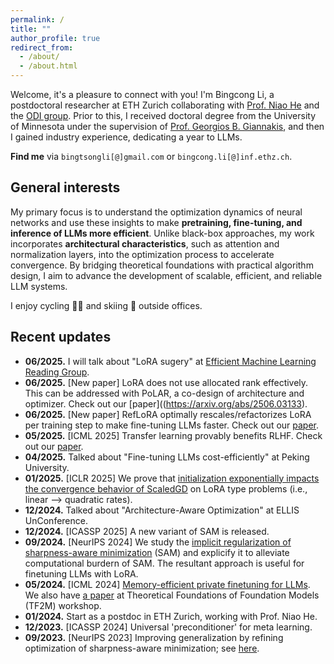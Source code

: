 ```yaml
---
permalink: /
title: ""
author_profile: true
redirect_from: 
  - /about/
  - /about.html
---
```

Welcome, it's a pleasure to connect with you! I'm Bingcong Li, a postdoctoral researcher at ETH Zurich collaborating with [Prof. Niao He](https://odi.inf.ethz.ch/niaohe) and the [ODI group](https://odi.inf.ethz.ch/). Prior to this, I received doctoral degree from the University of Minnesota under the supervision of [Prof. Georgios B. Giannakis](https://sites.google.com/umn.edu/giannakis/home), and then I gained industry experience, dedicating a year to LLMs.


**Find me** via `bingtsongli[@]gmail.com` or `bingcong.li[@]inf.ethz.ch`.


General interests
-----------

<!-- **My research leverages optimization to further enhance the excitement surrounding deep learning.** My primary focus is to understand the optimization dynamics on neural networks and leverage these insights to design more efficient algorithms for pretraining, finetuning, and also inference. Generating the black-box optimization appraoches, I have been integrating the networks architecture considerations for faster convergence.  -->

<!-- My research leverages optimization to deepen and expand the impact of deep learning. -->
My primary focus is to understand the optimization dynamics of neural networks and use these insights to make **pretraining, fine-tuning, and inference of LLMs more efficient**. Unlike black-box approaches, my work incorporates **architectural characteristics**, such as attention and normalization layers, into the optimization process to accelerate convergence. By bridging theoretical foundations with practical algorithm design, I aim to advance the development of scalable, efficient, and reliable LLM systems. 

I enjoy cycling 🚴🏻 and skiing 🎿 outside offices.


Recent updates
-----------
- **06/2025.** I will talk about "LoRA sugery" at [Efficient Machine Learning Reading Group](https://sites.google.com/view/efficientml).
- **06/2025.** [New paper] LoRA does not use allocated rank effectively. This can be addressed with PoLAR, a co-design of architecture and optimizer. Check out our [paper]((https://arxiv.org/abs/2506.03133).
- **06/2025.** [New paper] RefLoRA optimally rescales/refactorizes LoRA per training step to make fine-tuning LLMs faster. Check out our [paper](https://arxiv.org/abs/2505.18877).
- **05/2025.** [ICML 2025] Transfer learning provably benefits RLHF. Check out our [paper](https://arxiv.org/abs/2502.19255v3).
- **04/2025.** Talked about "Fine-tuning LLMs cost-efficiently" at Peking University.
- **01/2025.** [ICLR 2025] We prove that [initialization exponentially impacts the convergence behavior of ScaledGD](https://arxiv.org/abs/2410.18965) on LoRA type problems (i.e., linear --> quadratic rates). 
- **12/2024.** Talked about "Architecture-Aware Optimization" at ELLIS UnConference.
- **12/2024.** [ICASSP 2025] A new variant of SAM is released.
- **09/2024.** [NeurIPS 2024] We study the [implicit regularization of sharpness-aware minimization](https://arxiv.org/abs/2410.14802) (SAM) and explicify it to alleviate computational burdern of SAM. The resultant approach is useful for finetuning LLMs with LoRA.
- **05/2024.** [ICML 2024] [Memory-efficient private finetuning for LLMs](https://arxiv.org/pdf/2310.09639). We also have [a paper](https://openreview.net/pdf?id=chI7jvNkwK) at Theoretical Foundations of Foundation Models (TF2M) workshop. 
- **01/2024.** Start as a postdoc in ETH Zurich, working with Prof. Niao He. 
- **12/2023.** [ICASSP 2024] Universal 'preconditioner' for meta learning.
- **09/2023.** [NeurIPS 2023] Improving generalization by refining optimization of sharpness-aware minimization; see [here](https://arxiv.org/abs/2309.15639).
